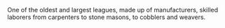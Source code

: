 One of the oldest and largest leagues, made up of manufacturers, skilled laborers from carpenters to stone masons, to cobblers and weavers.